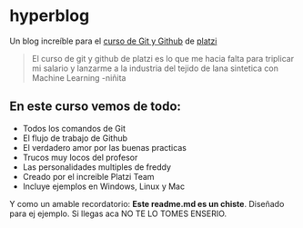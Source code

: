 # hyperblog
Un blog increíble para el [curso de Git y Github](https://github.com/edwin1920/hyperblog) de [platzi](https://platzi.com/)
>El curso de git y github de platzi es lo que me hacia falta para triplicar mi salario y lanzarme a la industria del tejido de lana sintetica con Machine Learning 
> -niñita 

## En este curso vemos de todo:
* Todos los comandos de Git 
* El flujo de trabajo de Github 
* El verdadero amor por las buenas practicas 
* Trucos muy locos del profesor
* Las personalidades multiples de freddy
* Creado por el increible Platzi Team
* Incluye ejemplos en Windows, Linux y Mac

Y como un amable recordatorio: **Este readme.md es un chiste**. Diseñado para ej ejemplo. Si llegas aca NO TE LO TOMES ENSERIO.

